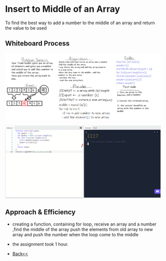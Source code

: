 # Insert to Middle of an Array
<!-- Description of the challenge -->
To find the best way to add a number to the middle of an array and return the value to be used

## Whiteboard Process
<!-- Embedded whiteboard image -->

![img](./array-insert-shift.png)

![img](./code.png)

## Approach & Efficiency

* creating a function, containing for loop, receive an array and a number ,find the middle of the array push the elements from old array to new array and push the number when the loop come to the middle
  


* the assignment took  1 hour.
* [Back<<](../README.md)

